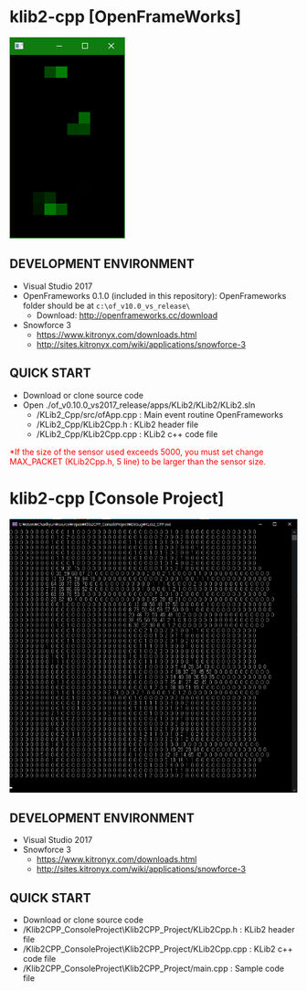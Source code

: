# klib2-cpp  [OpenFrameWorks]

![Original](img/KLib2_Cpp_Demo.png)

DEVELOPMENT ENVIRONMENT
-----------------------
* Visual Studio 2017
* OpenFrameworks 0.1.0 (included in this repository): OpenFrameworks folder should be at `c:\of_v10.0_vs_release\`
  * Download: http://openframeworks.cc/download
* Snowforce 3
   * https://www.kitronyx.com/downloads.html
   * http://sites.kitronyx.com/wiki/applications/snowforce-3
   
QUICK START
-----------
* Download or clone source code
* Open ./of_v0.10.0_vs2017_release/apps/KLib2/KLib2/KLib2.sln
   * /KLib2_Cpp/src/ofApp.cpp : Main event routine OpenFrameworks
   * /KLib2_Cpp/KLib2Cpp.h : KLib2 header file
   * /KLib2_Cpp/KLib2Cpp.cpp : KLib2 c++ code file
<span style="color:red">
*If the size of the sensor used exceeds 5000, 
 you must set change MAX_PACKET (KLib2Cpp.h, 5 line) to be larger than the sensor size. </span>




# klib2-cpp  [Console Project]

![Original](img/KLib2_Cpp_Console_Demo.png)

DEVELOPMENT ENVIRONMENT
-----------------------
* Visual Studio 2017
* Snowforce 3
   * https://www.kitronyx.com/downloads.html
   * http://sites.kitronyx.com/wiki/applications/snowforce-3
   
QUICK START
-----------
* Download or clone source code
* /Klib2CPP_ConsoleProject\Klib2CPP_Project/KLib2Cpp.h : KLib2 header file
* /Klib2CPP_ConsoleProject\Klib2CPP_Project/KLib2Cpp.cpp : KLib2 c++ code file
* /Klib2CPP_ConsoleProject\Klib2CPP_Project/main.cpp : Sample code file

